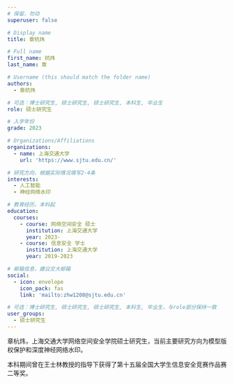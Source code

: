 ```yaml
---
# 保留，勿动
superuser: false

# Display name
title: 章杭炜

# Full name
first_name: 杭炜
last_name: 章

# Username (this should match the folder name)
authors:
  - 章杭炜

# 可选：博士研究生, 硕士研究生, 硕士研究生, 本科生, 毕业生
role: 硕士研究生

# 入学年份
grade: 2023

# Organizations/Affiliations
organizations:
  - name: 上海交通大学
    url: 'https://www.sjtu.edu.cn/'

# 研究方向，根据实际情况填写2-4条
interests:
  - 人工智能
  - 神经网络水印

# 教育经历，本科起
education:
  courses:
    - course: 网络空间安全 硕士
      institution: 上海交通大学
      year: 2023-
    - course: 信息安全 学士
      institution: 上海交通大学
      year: 2019-2023

# 邮箱信息，建议交大邮箱
social:
  - icon: envelope
    icon_pack: fas
    link: 'mailto:zhw1208@sjtu.edu.cn'

# 可选：博士研究生, 硕士研究生, 硕士研究生, 本科生, 毕业生，与role部分保持一致
user_groups:
  - 硕士研究生
---
```


章杭炜，上海交通大学网络空间安全学院硕士研究生，当前主要研究方向为模型版权保护和深度神经网络水印。

本科期间曾在王士林教授的指导下获得了第十五届全国大学生信息安全竞赛作品赛二等奖。
